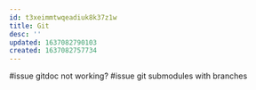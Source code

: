 ```yaml
---
id: t3xeimmtwqeadiuk8k37z1w
title: Git
desc: ''
updated: 1637082790103
created: 1637082757734
---
```


#issue gitdoc not working?
#issue git submodules with branches
